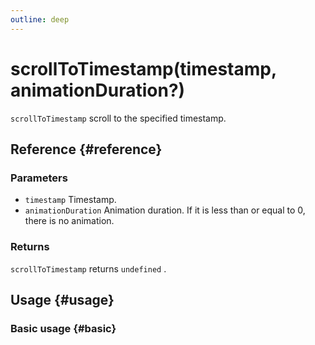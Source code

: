 ```yaml
---
outline: deep
---
```


# scrollToTimestamp(timestamp, animationDuration?)
`scrollToTimestamp` scroll to the specified timestamp.

## Reference {#reference}
<!-- @include: @/@views/api/references/instance/scrollToTimestamp.md -->

### Parameters
- `timestamp` Timestamp.
- `animationDuration` Animation duration. If it is less than or equal to 0, there is no animation.

### Returns
`scrollToTimestamp` returns `undefined` .

## Usage {#usage}
<script setup>
import ScrollToTimestamp from '../../../@views/api/samples/scrollToTimestamp/index.vue'
</script>

### Basic usage {#basic}
<ScrollToTimestamp/>